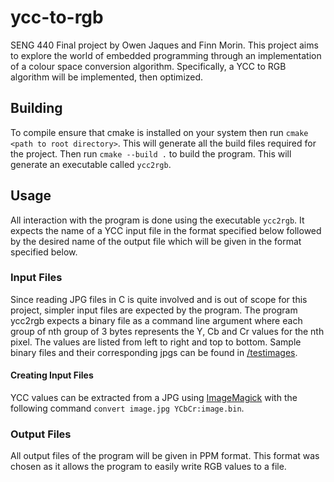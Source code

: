 # ycc-to-rgb
SENG 440 Final project by Owen Jaques and Finn Morin. This project aims to explore the world of
embedded programming through an implementation of a colour space conversion algorithm. Specifically,
a YCC to RGB algorithm will be implemented, then optimized.

## Building
To compile ensure that cmake is installed on your system then run `cmake <path to root directory>`.
This will generate all the build files required for the project. Then run `cmake --build .` to
build the program. This will generate an executable called `ycc2rgb`.

## Usage
All interaction with the program is done using the executable `ycc2rgb`. It expects the name of a
YCC input file in the format specified below followed by the desired name of the output file which
will be given in the format specified below.

### Input Files
Since reading JPG files in C is quite involved and is out of scope for this project, simpler input
files are expected by the program. The program ycc2rgb expects a binary file as a command line
argument where each group of nth group of 3 bytes represents the Y, Cb and Cr values for the nth
pixel. The values are listed from left to right and top to bottom. Sample binary files and their
corresponding jpgs can be found in [/testimages](/testimages). 

#### Creating Input Files
YCC values can be extracted from a JPG using [ImageMagick](https://imagemagick.org/)
with the following command `convert image.jpg YCbCr:image.bin`.

### Output Files
All output files of the program will be given in PPM format. This format was chosen as it allows
the program to easily write RGB values to a file.
